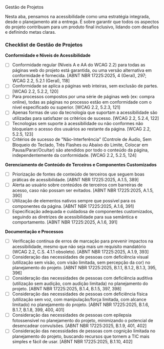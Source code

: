 Gestão de Projetos

Nesta aba, pensamos na acessibilidade como uma estratégia integrada, desde o planejamento até a entrega. É sobre garantir que todos os aspectos do projeto contribuam para um produto final inclusivo, lidando com desafios e definindo metas claras.

### Checklist de Gestão de Projetos

**Conformidade e Níveis de Acessibilidade**

- [ ] Conformidade regular (Níveis A e AA do WCAG 2.2) para todas as páginas web do projeto está garantida, ou uma versão alternativa em conformidade é fornecida. [ABNT NBR 17225:2025, 4 (Geral), 297; WCAG 2.2, 5.2.1 (Geral), 118]
- [ ] Conformidade se aplica a páginas web inteiras, sem exclusão de partes. [WCAG 2.2, 5.2.2, 120]
- [ ] Para processos compostos por uma série de páginas web (ex: compra online), todas as páginas no processo estão em conformidade com o nível especificado ou superior. [WCAG 2.2, 5.2.3, 121]
- [ ] Apenas formas de uso da tecnologia que suportam a acessibilidade são utilizadas para satisfazer os critérios de sucesso. [WCAG 2.2, 5.2.4, 122]
- [ ] Tecnologias sem suporte à acessibilidade ou não conformes não bloqueiam o acesso dos usuários ao restante da página. [WCAG 2.2, 5.2.5, 123]
- [ ] Critérios de sucesso de "Não-Interferência" (Controle de Áudio, Sem Bloqueio do Teclado, Três Flashes ou Abaixo do Limite, Colocar em Pausa/Parar/Ocultar) são atendidos por todo o conteúdo da página, independentemente da conformidade. [WCAG 2.2, 5.2.5, 124]

**Gerenciamento de Conteúdo de Terceiros e Componentes Customizados**

- [ ] Priorização de fontes de conteúdo de terceiros que seguem boas práticas de acessibilidade. [ABNT NBR 17225:2025, A.1.5, 389]
- [ ] Alerta ao usuário sobre conteúdos de terceiros com barreiras de acesso, caso não possam ser evitados. [ABNT NBR 17225:2025, A.1.5, 390]
- [ ] Utilização de elementos nativos sempre que possível para os componentes da página. [ABNT NBR 17225:2025, A.1.6, 391]
- [ ] Especificação adequada e cuidadosa de componentes customizados, seguindo as diretrizes de acessibilidade para sua semântica e comportamento. [ABNT NBR 17225:2025, A.1.6, 391]

**Documentação e Processos**

- [ ] Verificação contínua de erros de marcação para prevenir impactos na acessibilidade, mesmo que não seja mais um requisito mandatório (WCAG 2.2, C.S. 4.1.1 obsoleto). [ABNT NBR 17225:2025, A.1.9, 393]
- [ ] Consideração das necessidades de pessoas com deficiência visual (utilização sem visão, com visão limitada, sem percepção da cor) no planejamento do projeto. [ABNT NBR 17225:2025, B.1.1, B.1.2, B.1.3, 395, 396]
- [ ] Consideração das necessidades de pessoas com deficiência auditiva (utilização sem audição, com audição limitada) no planejamento do projeto. [ABNT NBR 17225:2025, B.1.4, B.1.5, 397, 398]
- [ ] Consideração das necessidades de pessoas com deficiência física (utilização sem voz, com manipulação/força limitada, com alcance limitado) no planejamento do projeto. [ABNT NBR 17225:2025, B.1.6, B.1.7, B.1.8, 399, 400, 401]
- [ ] Consideração das necessidades de pessoas com epilepsia fotossensível no planejamento do projeto, minimizando o potencial de desencadear convulsões. [ABNT NBR 17225:2025, B.1.9, 401, 402]
- [ ] Consideração das necessidades de pessoas com cognição limitada no planejamento do projeto, buscando recursos que tornem a TIC mais simples e fácil de usar. [ABNT NBR 17225:2025, B.1.10, 402]

